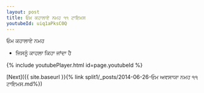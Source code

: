 ```yaml
---
layout: post
title: ਓਮ ਕਹਾਲਾਏ ਨਮਹ ੧੧ ਟਾਇਮਸ
youtubeId: uiq1aPksC0Q
---
```

 
 
 ਓਮ ਕਹਾਲਾਏ ਨਮਹ  
 
 -  ਜਿਸਨੂੰ ਕਾਹਲਾ ਕਿਹਾ ਜਾਂਦਾ ਹੈ 
 
  
 
  
 
 
 
 
 
 


{% include youtubePlayer.html id=page.youtubeId %}
 
[Next]({{ site.baseurl }}{% link  split1/_posts/2014-06-26-ਓਮ ਅਵਸਾਯਾ ਨਮਹ ੧੧ ਟਾਇਮਸ.md%})
 
